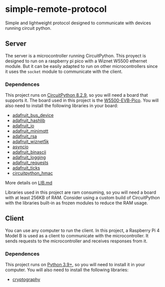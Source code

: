 # simple-remote-protocol
Simple and lightweight protocol designed to communicate with devices running circuit python.

## Server

The server is a microcontroller running CircuitPython. This proyect is designed to run on a raspberry pi pico with a Wiznet W5500 ethernet module. But it can be easily adapted to run on other microcontrollers since it uses the `socket` module to communicate with the client.

### Dependences

This project runs on [CircuitPython 8.2.9](https://circuitpython.org/), so you will need a board that supports it. The board used in this project is the [W5500-EVB-Pico](https://circuitpython.org/board/wiznet_w5500_evb_pico/). You will also need to install the following libraries in your board:

- [adafruit_bus_device](https://github.com/adafruit/Adafruit_CircuitPython_BusDevice)
- [adafruit_hashlib](https://github.com/adafruit/Adafruit_CircuitPython_hashlib)
- [adafruit_io](https://github.com/adafruit/Adafruit_CircuitPython_AdafruitIO)
- [adafruit_minimqtt](https://github.com/adafruit/Adafruit_CircuitPython_MiniMQTT)
- [adafruit_rsa](https://github.com/adafruit/Adafruit_CircuitPython_RSA)
- [adafruit_wiznet5k](https://github.com/adafruit/Adafruit_CircuitPython_Wiznet5k)
- [asyncio](https://github.com/adafruit/Adafruit_CircuitPython_asyncio)
- [adafruit_binascii](https://github.com/adafruit/Adafruit_CircuitPython_binascii)
- [adafruit_logging](https://github.com/adafruit/Adafruit_CircuitPython_Logging)
- [adafruit_requests](https://github.com/adafruit/Adafruit_CircuitPython_Requests)
- [adafruit_ticks](https://github.com/adafruit/Adafruit_CircuitPython_Ticks)
- [circuitpython_hmac](https://github.com/jimbobbennett/CircuitPython_HMAC)

More details on [LIB.md](LIB.md)

Libraries used in this project are ram consuming, so you will need a board with at least 256KB of RAM. Consider using a custom build of CircuitPython with the libraries built-in as frozen modules to reduce the RAM usage.

## Client

You can use any computer to run the client. In this project, a Raspberry Pi 4 Model B is used as a client to communicate with the microcontroller. It sends requests to the microcontroller and receives responses from it.

### Dependences

This project runs on [Python 3.9+](https://www.python.org/), so you will need to install it in your computer. You will also need to install the following libraries:

- [cryptography](https://cryptography.io/en/latest/)
